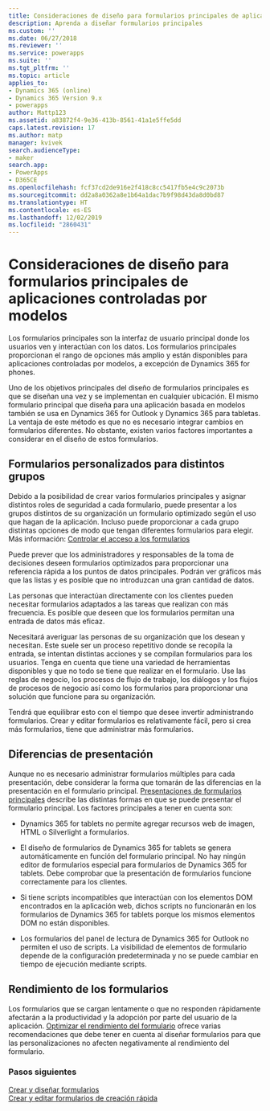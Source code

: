 ```yaml
---
title: Consideraciones de diseño para formularios principales de aplicaciones controladas por modelos con Power Apps | MicrosoftDocs
description: Aprenda a diseñar formularios principales
ms.custom: ''
ms.date: 06/27/2018
ms.reviewer: ''
ms.service: powerapps
ms.suite: ''
ms.tgt_pltfrm: ''
ms.topic: article
applies_to:
- Dynamics 365 (online)
- Dynamics 365 Version 9.x
- powerapps
author: Mattp123
ms.assetid: a83872f4-9e36-413b-8561-41a1e5ffe5dd
caps.latest.revision: 17
ms.author: matp
manager: kvivek
search.audienceType:
- maker
search.app:
- PowerApps
- D365CE
ms.openlocfilehash: fcf37cd2de916e2f418c8cc5417fb5e4c9c2073b
ms.sourcegitcommit: dd2a8a0362a8e1b64a1dac7b9f98d43da8d0bd87
ms.translationtype: HT
ms.contentlocale: es-ES
ms.lasthandoff: 12/02/2019
ms.locfileid: "2860431"
---
```

# <a name="design-considerations-for-model-driven-app-main-forms"></a>Consideraciones de diseño para formularios principales de aplicaciones controladas por modelos

Los formularios principales son la interfaz de usuario principal donde los usuarios ven y interactúan con los datos. Los formularios principales proporcionan el rango de opciones más amplio y están disponibles para aplicaciones controladas por modelos, a excepción de Dynamics 365 for phones.  
  
 Uno de los objetivos principales del diseño de formularios principales es que se diseñan una vez y se implementan en cualquier ubicación. El mismo formulario principal que diseña para una aplicación basada en modelos también se usa en Dynamics 365 for Outlook y Dynamics 365 para tabletas. La ventaja de este método es que no es necesario integrar cambios en formularios diferentes. No obstante, existen varios factores importantes a considerar en el diseño de estos formularios.  
  
<a name="BKMK_CustomFormsForGroups"></a>   

## <a name="custom-forms-for-different-groups"></a>Formularios personalizados para distintos grupos  
 Debido a la posibilidad de crear varios formularios principales y asignar distintos roles de seguridad a cada formulario, puede presentar a los grupos distintos de su organización un formulario optimizado según el uso que hagan de la aplicación. Incluso puede proporcionar a cada grupo distintas opciones de modo que tengan diferentes formularios para elegir. Más información: [Controlar el acceso a los formularios](control-access-forms.md)  
  
 Puede prever que los administradores y responsables de la toma de decisiones deseen formularios optimizados para proporcionar una referencia rápida a los puntos de datos principales. Podrán ver gráficos más que las listas y es posible que no introduzcan una gran cantidad de datos.  
  
 Las personas que interactúan directamente con los clientes pueden necesitar formularios adaptados a las tareas que realizan con más frecuencia. Es posible que deseen que los formularios permitan una entrada de datos más eficaz.  
  
 Necesitará averiguar las personas de su organización que los desean y necesitan. Este suele ser un proceso repetitivo donde se recopila la entrada, se intentan distintas acciones y se compilan formularios para los usuarios. Tenga en cuenta que tiene una variedad de herramientas disponibles y que no todo se tiene que realizar en el formulario. Use las reglas de negocio, los procesos de flujo de trabajo, los diálogos y los flujos de procesos de negocio así como los formularios para proporcionar una solución que funcione para su organización.  
  
 Tendrá que equilibrar esto con el tiempo que desee invertir administrando formularios. Crear y editar formularios es relativamente fácil, pero si crea más formularios, tiene que administrar más formularios.  
  
<a name="BKMK_PresentationDifferences"></a>   
## <a name="presentation-differences"></a>Diferencias de presentación  
 Aunque no es necesario administrar formularios múltiples para cada presentación, debe considerar la forma que tomarán de las diferencias en la presentación en el formulario principal. [Presentaciones de formularios principales](main-form-presentations.md) describe las distintas formas en que se puede presentar el formulario principal. Los factores principales a tener en cuenta son:  
  
- Dynamics 365 for tablets no permite agregar recursos web de imagen, HTML o Silverlight a formularios.  
  
-   El diseño de formularios de Dynamics 365 for tablets se genera automáticamente en función del formulario principal. No hay ningún editor de formularios especial para formularios de Dynamics 365 for tablets. Debe comprobar que la presentación de formularios funcione correctamente para los clientes.  
  
-   Si tiene scripts incompatibles que interactúan con los elementos DOM encontrados en la aplicación web, dichos scripts no funcionarán en los formularios de Dynamics 365 for tablets porque los mismos elementos DOM no están disponibles.  
  
- Los formularios del panel de lectura de Dynamics 365 for Outlook no permiten el uso de scripts. La visibilidad de elementos de formulario depende de la configuración predeterminada y no se puede cambiar en tiempo de ejecución mediante scripts.  
  
<a name="BKMK_FormPerformance"></a>   
## <a name="form-performance"></a>Rendimiento de los formularios  
 Los formularios que se cargan lentamente o que no responden rápidamente afectarán a la productividad y la adopción por parte del usuario de la aplicación. [Optimizar el rendimiento del formulario](optimize-form-performance.md) ofrece varias recomendaciones que debe tener en cuenta al diseñar formularios para que las personalizaciones no afecten negativamente al rendimiento del formulario.  
  
### <a name="next-steps"></a>Pasos siguientes 
 [Crear y diseñar formularios](create-design-forms.md)    
 [Crear y editar formularios de creación rápida](create-edit-quick-create-forms.md)   

 
